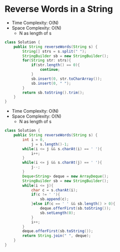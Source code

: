 # Reverse Words in a String

- Time Complexity: O(N)
- Space Complexity: O(N)
  - N as length of s

```java
class Solution {
    public String reverseWords(String s) {
        String[] strs = s.split(" ");
        StringBuilder sb = new StringBuilder();
        for(String str: strs){
            if(str.length() == 0){
                continue;
            }
            sb.insert(0, str.toCharArray());
            sb.insert(0, " ");
        }
        return sb.toString().trim();
    }
}
```

- Time Complexity: O(N)
- Space Complexity: O(N)
  - N as length of s

```java
class Solution {
    public String reverseWords(String s) {
        int i = 0,
            j = s.length()-1;
        while(i <= j && s.charAt(i) == ' '){
            i++;
        }
        while(i <= j && s.charAt(j) == ' '){
            j--;
        }
        Deque<String> deque = new ArrayDeque();
        StringBuilder sb = new StringBuilder();
        while(i <= j){
            char c = s.charAt(i);
            if(c != ' '){
                sb.append(c);
            }else if(c == ' ' && sb.length() > 0){
                deque.offerFirst(sb.toString());
                sb.setLength(0);
            }
            i++;
        }
        deque.offerFirst(sb.toString());
        return String.join(" ", deque);
    }
}
```
